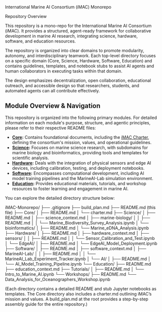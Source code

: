 International Marine AI Consortium (iMAC) Monorepo

Repository Overview

This repository is a mono-repo for the International Marine AI Consortium (iMAC). It provides a structured, agent-ready framework for collaborative development in marine AI research, integrating science, hardware, software, and education resources. 

The repository is organized into clear domains to promote modularity, autonomy, and interdisciplinary teamwork. Each top-level directory focuses on a specific domain (Core, Science, Hardware, Software, Education) and contains guidelines, templates, and notebook stubs to assist AI agents and human collaborators in executing tasks within that domain. 

The design emphasizes decentralization, open collaboration, educational outreach, and accessible design so that researchers, students, and automated agents can all contribute effectively.

## Module Overview & Navigation

This repository is organized into the following primary modules. For detailed information on each module's purpose, structure, and agentic principles, please refer to their respective README files:

- **[Core](./Core/README.md):** Contains foundational documents, including the [iMAC Charter](./Core/charter.md), defining the consortium's mission, values, and operational guidelines.
- **[Science](./Science/README.md):** Focuses on marine science research, with subdomains for marine biology and bioinformatics, providing tools and templates for scientific analysis.
- **[Hardware](./Hardware/README.md):** Deals with the integration of physical sensors and edge AI devices, including calibration, testing, and deployment notebooks.
- **[Software](./Software/README.md):** Encompasses computational development, including AI model training pipelines and the MarineAI-Lab simulation environment.
- **[Education](./Education/README.md):** Provides educational materials, tutorials, and workshop resources to foster learning and engagement in marine AI.

You can explore the detailed directory structure below:

iMAC-Monorepo/
├── .gitignore
├── build_plan.md
├── README.md (this file)
├── Core/
│   ├── README.md
│   └── charter.md
├── Science/
│   ├── README.md
│   ├── science_context.md
│   ├── marine-biology/
│   │   ├── README.md
│   │   └── Marine_Biodiversity_Survey_Analysis.ipynb
│   └── bioinformatics/
│       ├── README.md
│       └── Marine_eDNA_Analysis.ipynb
├── Hardware/
│   ├── README.md
│   ├── hardware_context.md
│   ├── sensors/
│   │   ├── README.md
│   │   └── Sensor_Calibration_and_Test.ipynb
│   └── EdgeAI/
│       ├── README.md
│       └── EdgeAI_Model_Deployment.ipynb
├── Software/
│   ├── README.md
│   ├── software_context.md
│   ├── MarineAI-Lab/
│   │   ├── README.md
│   │   └── MarineAI_Lab_Experiment_Tracker.ipynb
│   └── AI/
│       ├── README.md
│       └── AI_Model_Training_Pipeline.ipynb
└── Education/
    ├── README.md
    ├── education_context.md
    ├── Tutorials/
    │   ├── README.md
    │   └── Intro_to_Marine_AI.ipynb
    └── Workshops/
        ├── README.md
        └── Data_Analysis_for_Oceanographers_Workshop.ipynb

(Each directory contains a detailed README and stub Jupyter notebooks as templates. The Core directory also includes a charter.md outlining iMAC’s mission and values. A build_plan.md at the root provides a step-by-step assembly guide for the entire repository.)